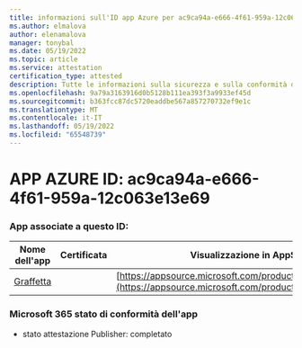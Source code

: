 ```yaml
---
title: informazioni sull'ID app Azure per ac9ca94a-e666-4f61-959a-12c063e13e69
ms.author: elmalova
author: elenamalova
manager: tonybal
ms.date: 05/19/2022
ms.topic: article
ms.service: attestation
certification_type: attested
description: Tutte le informazioni sulla sicurezza e sulla conformità disponibili per ac9ca94a-e666-4f61-959a-12c063e13e69.
ms.openlocfilehash: 9a79a3163916d0b5128b111ea393f3a9933ef45d
ms.sourcegitcommit: b363fcc87dc5720eaddbe567a857270732ef9e1c
ms.translationtype: MT
ms.contentlocale: it-IT
ms.lasthandoff: 05/19/2022
ms.locfileid: "65548739"
---
```

# <a name="azure-app-id-ac9ca94a-e666-4f61-959a-12c063e13e69"></a>APP AZURE ID: ac9ca94a-e666-4f61-959a-12c063e13e69


### <a name="apps-associated-with-this-id"></a>App associate a questo ID:
| **Nome dell'app** | **Certificata** | **Visualizzazione in AppSource** |
|--------------|---------------|-----------------------|
| [Graffetta](../forward/WA200003281.md) |  | [https://appsource.microsoft.com/product/office/WA200003281](https://appsource.microsoft.com/product/office/WA200003281) |

### <a name="microsoft-365-app-compliance-status"></a>Microsoft 365 stato di conformità dell'app
- stato attestazione Publisher: completato
